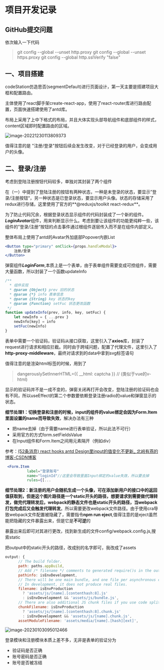 # 项目开发记录

## GitHub提交问题

依次输入一下代码

> git config --global --unset http.proxy 
> git config --global --unset https.proxy
> git config --global http.sslVerify "false"

## 一、项目搭建

codeStation仿造思否(segmentDefault)进行页面设计，第一天主要是搭建项目大框和配置路由。

主体使用了react脚手架create-react-app，使用了react-router库进行路由配置，页面快速搭建使用了antd库。

布局上采用了上中下格式的布局，并且大体实现头部导航组件和底部组件的样式，content区域即时配置路由的区域。

![image-20221230113809373](C:\Users\Random\AppData\Roaming\Typora\typora-user-images\image-20221230113809373.png)

值得注意的是 "注册/登录"按钮后续会发生改变，对于已经登录的用户，会变成用户的头像。

## 二、登录/注册

考虑到登陆注册按钮代码较多，单独对其封装了两个组件

在（一）中提到了登陆注册的按钮有两种状态，一种是未登录的状态，要显示”登录/注册按钮“，另一种状态是已登录状态，要显示用户头像。状态的存储采用了redux进行存储，这里使用了官方的**@reduxjs/toolkit react-redux**。

为了防止代码冗余，根据登录状态显示组件的代码封装成了一个新的组件。***LoginAvatar***组件，用来判断显示什么。考虑到要让该组件的功能更纯粹一些，该组件的”登录/注册“按钮的点击事件通过根组件逐层传入而不是在组件内部定义。

整体布局上使用了antd的Avatar外加底部Popover内嵌List

```jsx
<Button type="primary" onClick={props.handleModal}>
    注册/登录
</Button>
```

弹窗组件***LoginForm***,本质上是一个表单，由于表单组件需要变成可控组件，需要大量函数，所以封装了一个函数updateInfo

```jsx
/**
  * 组件实现
  * @param {Object} prev 旧的状态
  * @param {*} info 表单信息
  * @param {String} key 状态的key
  * @param {Function} setFuc 状态更改函数
 */
function updateInfo(prev, info, key, setFuc) {
    let newInfo = { ...prev }
    newInfo[key] = info
    setFuc(newInfo)
}
```

表单中需要一个验证码，验证码从接口获取，这里引入了**axios**库，封装了request进行请求和相应拦截。同时由于跨域问题，配置了代理文件，这里引入了**http-proxy-middleware**，最终对请求到的data中拿到svg标签语句

值得注意的是渲染html标签的时候，用到了

> dangerouslySetInnerHTML={{ __html: captcha }}            // (类似于vue的v-html)

显示的验证码并不是一成不变的，弹窗关闭再打开会改变，登陆注册的验证码也会有不同，所以useEffect的第二个参数要依赖登录注册radio的value和弹窗显示的状态。

**细节处理1：切换登录和注册的时候，input的组件的value绑定会因为Form.Item里面设置的name而导致失效**，解决办法有三种

* 把name去掉（由于需要name进行表单验证，所以此法不可行）
* 采用官方的方式form.setFieldsValue
* 在Input组件和Form.Item之间用元素隔开（例如div）

参考：[(52条消息) react hooks antd Design里input的值变化不更新_ 北岭有燕的博客-CSDN博客](https://blog.csdn.net/qq_41160739/article/details/120553454)

```jsx
 <Form.Item
          label="登录账号"
          name="loginId"//这里会导致里面Input绑定的value失效，所以要去掉
          rules={[...
```

**细节处理2：新注册的用户会随机生成一个头像，可在添加新用户的接口中的返回值获取到，但是这个图片路径是一个static开头的路径，想要请求到需要做代理转发，做完代理转发后，webpack的静态文件也是static开头的路径，当webpack打包完成后又会触发代理转发**。所以需要更改webpack文件路径。由于使用cra导致webpack文件配置被隐藏了，需要指令**npm run eject**,值得注意的是eject虽然能把隐藏的文件暴露出来，但是它是**不可逆**的

暴露出来后即可对其进行更改，找到新生成的文件config/webpack.config.js,搜索static

把output中的static开头的路径，改成别的名字即可，我改成了assets

```js
output: {
      // The build folder.
      path: paths.appBuild,
      // Add /* filename */ comments to generated require()s in the output.
      pathinfo: isEnvDevelopment,
      // There will be one main bundle, and one file per asynchronous chunk.
      // In development, it does not produce real files.
      filename: isEnvProduction
        ? 'assets/js/[name].[contenthash:8].js'
        : isEnvDevelopment && 'assets/js/bundle.js',
      // There are also additional JS chunk files if you use code splitting.
      chunkFilename: isEnvProduction
        ? 'assets/js/[name].[contenthash:8].chunk.js'
        : isEnvDevelopment && 'assets/js/[name].chunk.js',
      assetModuleFilename: 'assets/media/[name].[hash][ext]',
```



![image-20230103095012466](C:\Users\Random\AppData\Roaming\Typora\typora-user-images\image-20230103095012466.png)

登录模块和注册模块本质上差不多，无非是表单的验证分为

* 验证码是否正确
* 账号密码是否正确
* 账号是否被冻结

